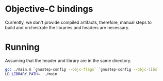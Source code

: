# Objective-C bindings

Currently, we don't provide compiled artifacts, therefore, manual steps to build and orchestrate the libraries and
headers are necessary.

# Running

Assuming that the header and library are in the same directory.

```bash
gcc ./main.m `gnustep-config --objc-flags` `gnustep-config --objc-libs` -L. -lfilecoin_signer_ffi -lgnustep-base -o ./main
LD_LIBRARY_PATH=. ./main
```
